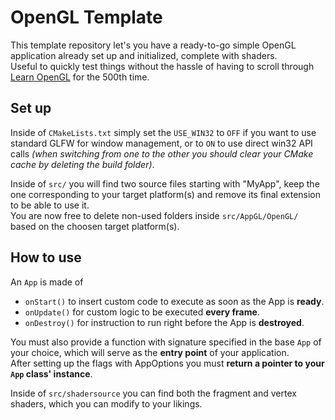 # OpenGL Template  

This template repository let's you have a ready-to-go simple OpenGL application already set up and initialized, complete with shaders.  
Useful to quickly test things without the hassle of having to scroll through [Learn OpenGL](https://learnopengl.com/) for the 500th time.

## Set up
Inside of ```CMakeLists.txt``` simply set the ```USE_WIN32``` to ```OFF``` if you want to use standard GLFW for window management, or to ```ON``` to use direct win32 API calls _(when switching from one to the other you should clear your CMake cache by deleting the build folder)_.  

Inside of ```src/``` you will find two source files starting with "MyApp", keep the one corresponding to your target platform(s) and remove its final extension to be able to use it.  
You are now free to delete non-used folders inside ```src/AppGL/OpenGL/``` based on the choosen target platform(s).  

## How to use
An ```App``` is made of
- ```onStart()``` to insert custom code to execute as soon as the App is **ready**.
- ```onUpdate()``` for custom logic to be executed **every frame**.
- ```onDestroy()``` for instruction to run right before the App is **destroyed**.

You must also provide a function with signature specified in the base ```App``` of your choice, which will serve as the **entry point** of your application.   
After setting up the flags with AppOptions you must **return a pointer to your ```App``` class' instance**.  

Inside of ```src/shadersource``` you can find both the fragment and vertex shaders, which you can modify to your likings.
